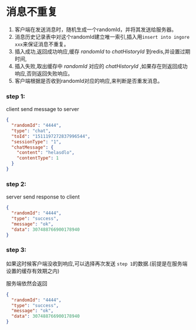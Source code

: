 # 消息不重复

1. 客户端在发送消息时，随机生成一个randomId，并将其发送给服务器。
2. 消息历史记录表中对这个randomId建立唯一索引,插入用`insert into ingore xxx`来保证消息不重复。
3. 插入成功,返回成功响应,缓存 _randomId_ to _chatHistoryId_ 到redis,并设置过期时间,
4. 插入失败,取出缓存中 _randomId_ 对应的 _chatHistoryId_ ,如果存在则返回成功响应,否则返回失败响应。
5. 客户端根据是否收到randomId对应的响应,来判断是否重发消息。

### step 1:

client send message to server

```json
{
  "randomId": "4444",
  "type": "chat",
  "toId": "1511197272837996544",
  "sessionType": "1",
  "chatMessage": {
    "content": "helasdlo",
    "contentType": 1
  }
}
```

### step 2:

server send response to client

```json
{
  "randomId": "4444",
  "type": "success",
  "message": "ok",
  "data": 307488766900178940
}
```

### step 3:

如果这时候客户端没收到响应,可以选择再次发送 `step 1`的数据.(前提是在服务端设置的缓存有效期之内)

服务端依然会返回

```json
{
  "randomId": "4444",
  "type": "success",
  "message": "ok",
  "data": 307488766900178940
}
```